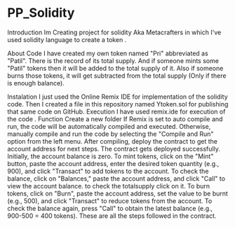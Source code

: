 # PP_Solidity
Introduction
Im Creating project for solidity Aka Metacrafters in which I've used solidity language to create a token .

About Code
I have created my own token named "Pri" abbreviated as "Patil". There is the record of its total supply. And if someone mints some "Patil" tokens then it will be added to the total supply of it. Also if someone burns those tokens, it will get subtracted from the total supply (Only if there is enough balance).

Instalation
I just used the Online Remix IDE for implementation of the solidity code.
Then I created a file in this repository named Ytoken.sol for publishing that same code on GitHub.
Execution
I have used remix.ide for execution of the code .
Function
Create a new folder
If Remix is set to auto compile and run, the code will be automatically compiled and executed. Otherwise, manually compile and run the code by selecting the "Compile and Run" option from the left menu.
After compiling, deploy the contract to get the account address for next steps.
The contract gets deployed successfully.
Initially, the account balance is zero.
To mint tokens, click on the "Mint" button, paste the account address, enter the desired token quantity (e.g., 900), and click "Transact" to add tokens to the account.
To check the balance, click on "Balances," paste the account address, and click "Call" to view the account balance.
to check the totalsupply click on it.
To burn tokens, click on "Burn", paste the account address, set the value to be burnt (e.g., 500), and click "Transact" to reduce tokens from the account.
To check the balance again, press "Call" to obtain the latest balance (e.g., 900-500 = 400 tokens).
These are all the steps followed in the contract.
